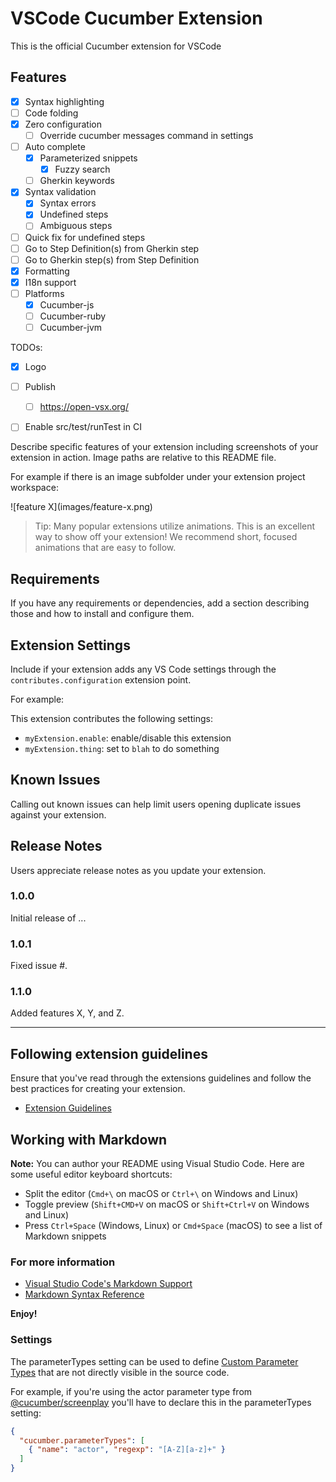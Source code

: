 # VSCode Cucumber Extension

This is the official Cucumber extension for VSCode

## Features

- [x] Syntax highlighting
- [ ] Code folding
- [x] Zero configuration
  - [ ] Override cucumber messages command in settings
- [ ] Auto complete
  - [x] Parameterized snippets
    - [x] Fuzzy search
  - [ ] Gherkin keywords
- [x] Syntax validation
  - [x] Syntax errors
  - [x] Undefined steps
  - [ ] Ambiguous steps
- [ ] Quick fix for undefined steps
- [ ] Go to Step Definition(s) from Gherkin step
- [ ] Go to Gherkin step(s) from Step Definition
- [x] Formatting
- [x] I18n support
- [ ] Platforms
  - [x] Cucumber-js
  - [ ] Cucumber-ruby
  - [ ] Cucumber-jvm

TODOs:

- [x] Logo
- [ ] Publish
  - [ ] https://open-vsx.org/
- [ ] Enable src/test/runTest in CI




Describe specific features of your extension including screenshots of your extension in action. Image paths are relative to this README file.

For example if there is an image subfolder under your extension project workspace:

\!\[feature X\]\(images/feature-x.png\)

> Tip: Many popular extensions utilize animations. This is an excellent way to show off your extension! We recommend short, focused animations that are easy to follow.

## Requirements

If you have any requirements or dependencies, add a section describing those and how to install and configure them.

## Extension Settings

Include if your extension adds any VS Code settings through the `contributes.configuration` extension point.

For example:

This extension contributes the following settings:

* `myExtension.enable`: enable/disable this extension
* `myExtension.thing`: set to `blah` to do something

## Known Issues

Calling out known issues can help limit users opening duplicate issues against your extension.

## Release Notes

Users appreciate release notes as you update your extension.

### 1.0.0

Initial release of ...

### 1.0.1

Fixed issue #.

### 1.1.0

Added features X, Y, and Z.

-----------------------------------------------------------------------------------------------------------
## Following extension guidelines

Ensure that you've read through the extensions guidelines and follow the best practices for creating your extension.

* [Extension Guidelines](https://code.visualstudio.com/api/references/extension-guidelines)

## Working with Markdown

**Note:** You can author your README using Visual Studio Code.  Here are some useful editor keyboard shortcuts:

* Split the editor (`Cmd+\` on macOS or `Ctrl+\` on Windows and Linux)
* Toggle preview (`Shift+CMD+V` on macOS or `Shift+Ctrl+V` on Windows and Linux)
* Press `Ctrl+Space` (Windows, Linux) or `Cmd+Space` (macOS) to see a list of Markdown snippets

### For more information

* [Visual Studio Code's Markdown Support](http://code.visualstudio.com/docs/languages/markdown)
* [Markdown Syntax Reference](https://help.github.com/articles/markdown-basics/)

**Enjoy!**

### Settings
[//]: # (<parameterTypes>)
The parameterTypes setting can be used to define [Custom Parameter Types](https://github.com/cucumber/cucumber-expressions#custom-parameter-types) that are not directly visible in the source code.

For example, if you're using the actor parameter type from [@cucumber/screenplay](https://github.com/cucumber/screenplay.js#actors) you'll have to declare this in the parameterTypes setting:

```json
{
  "cucumber.parameterTypes": [
    { "name": "actor", "regexp": "[A-Z][a-z]+" }
  ]
}
```
[//]: # (</parameterTypes>)
